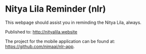 Nitya Lila Reminder (nlr)
======================

This webpage should assist you in reminding the Nitya Lila, always. 

Published to: http://nityalila.website

The project for the mobile application can be found at: https://github.com/nimaai/nlr-app.
